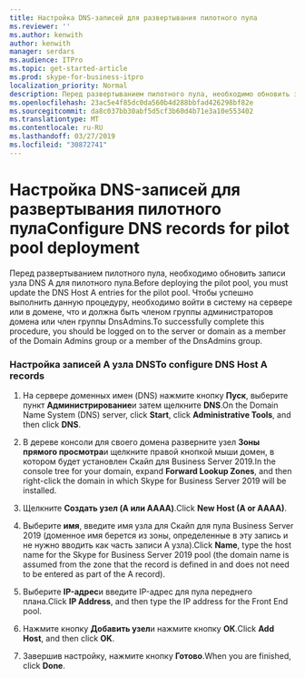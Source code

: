 ```yaml
---
title: Настройка DNS-записей для развертывания пилотного пула
ms.reviewer: ''
ms.author: kenwith
author: kenwith
manager: serdars
ms.audience: ITPro
ms.topic: get-started-article
ms.prod: skype-for-business-itpro
localization_priority: Normal
description: Перед развертыванием пилотного пула, необходимо обновить записи узла DNS A для пилотного пула. Чтобы успешно выполнить данную процедуру, необходимо войти в систему на сервере или в домене, что и должна быть членом группы администраторов домена или член группы DnsAdmins.
ms.openlocfilehash: 23ac5e4f85dc0da560b4d288bbfad426298bf82e
ms.sourcegitcommit: da8c037bb30abf5d5cf3b60d4b71e3a10e553402
ms.translationtype: MT
ms.contentlocale: ru-RU
ms.lasthandoff: 03/27/2019
ms.locfileid: "30872741"
---
```

# <a name="configure-dns-records-for-pilot-pool-deployment"></a><span data-ttu-id="44584-104">Настройка DNS-записей для развертывания пилотного пула</span><span class="sxs-lookup"><span data-stu-id="44584-104">Configure DNS records for pilot pool deployment</span></span>

<span data-ttu-id="44584-105">Перед развертыванием пилотного пула, необходимо обновить записи узла DNS A для пилотного пула.</span><span class="sxs-lookup"><span data-stu-id="44584-105">Before deploying the pilot pool, you must update the DNS Host A entries for the pilot pool.</span></span> <span data-ttu-id="44584-106">Чтобы успешно выполнить данную процедуру, необходимо войти в систему на сервере или в домене, что и должна быть членом группы администраторов домена или член группы DnsAdmins.</span><span class="sxs-lookup"><span data-stu-id="44584-106">To successfully complete this procedure, you should be logged on to the server or domain as a member of the Domain Admins group or a member of the DnsAdmins group.</span></span>
  
### <a name="to-configure-dns-host-a-records"></a><span data-ttu-id="44584-107">Настройка записей A узла DNS</span><span class="sxs-lookup"><span data-stu-id="44584-107">To configure DNS Host A records</span></span>

1. <span data-ttu-id="44584-108">На сервере доменных имен (DNS) нажмите кнопку **Пуск**, выберите пункт **Администрирование**и затем щелкните **DNS**.</span><span class="sxs-lookup"><span data-stu-id="44584-108">On the Domain Name System (DNS) server, click **Start**, click **Administrative Tools**, and then click **DNS**.</span></span>
    
2. <span data-ttu-id="44584-109">В дереве консоли для своего домена разверните узел **Зоны прямого просмотра**и щелкните правой кнопкой мыши домен, в котором будет установлен Скайп для Business Server 2019.</span><span class="sxs-lookup"><span data-stu-id="44584-109">In the console tree for your domain, expand **Forward Lookup Zones**, and then right-click the domain in which Skype for Business Server 2019 will be installed.</span></span>
    
3. <span data-ttu-id="44584-110">Щелкните **Создать узел (A или AAAA)**.</span><span class="sxs-lookup"><span data-stu-id="44584-110">Click **New Host (A or AAAA)**.</span></span>
    
4. <span data-ttu-id="44584-111">Выберите **имя**, введите имя узла для Скайп для пула Business Server 2019 (доменное имя берется из зоны, определенные в эту запись и не нужно вводить как часть записи A узла).</span><span class="sxs-lookup"><span data-stu-id="44584-111">Click **Name**, type the host name for the Skype for Business Server 2019 pool (the domain name is assumed from the zone that the record is defined in and does not need to be entered as part of the A record).</span></span>
    
5. <span data-ttu-id="44584-112">Выберите **IP-адрес**и введите IP-адрес для пула переднего плана.</span><span class="sxs-lookup"><span data-stu-id="44584-112">Click **IP Address**, and then type the IP address for the Front End pool.</span></span>
    
6. <span data-ttu-id="44584-113">Нажмите кнопку **Добавить узел**и нажмите кнопку **ОК**.</span><span class="sxs-lookup"><span data-stu-id="44584-113">Click **Add Host**, and then click **OK**.</span></span> 
    
7. <span data-ttu-id="44584-114">Завершив настройку, нажмите кнопку **Готово**.</span><span class="sxs-lookup"><span data-stu-id="44584-114">When you are finished, click **Done**.</span></span>
    

